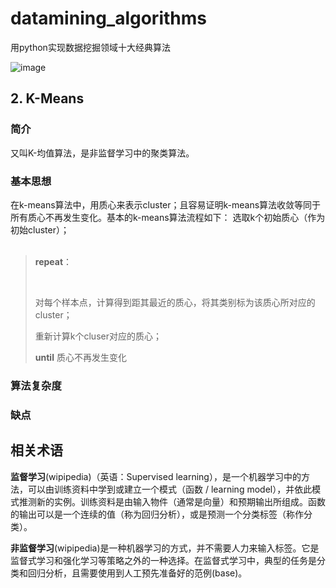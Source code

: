 # datamining_algorithms
用python实现数据挖掘领域十大经典算法  
  
  
  ![image](http://s16.sinaimg.cn/middle/551d7bffg80cbb284ca7f&690)

## 2. K-Means  
### 简介  
又叫K-均值算法，是非监督学习中的聚类算法。  
### 基本思想  
在k-means算法中，用质心来表示cluster；且容易证明k-means算法收敛等同于所有质心不再发生变化。基本的k-means算法流程如下：
选取k个初始质心（作为初始cluster）；  
    <blockquote><p>**repeat**：</p>
       <p>    对每个样本点，计算得到距其最近的质心，将其类别标为该质心所对应的cluster；</p>
       <p>    重新计算k个cluser对应的质心；</p>
    **until** 质心不再发生变化</blockquote>
### 算法复杂度  
### 缺点

## 相关术语

 **监督学习**(wipipedia)（英语：Supervised learning），是一个机器学习中的方法，可以由训练资料中学到或建立一个模式（函数 / learning model），并依此模式推测新的实例。训练资料是由输入物件（通常是向量）和预期输出所组成。函数的输出可以是一个连续的值（称为回归分析），或是预测一个分类标签（称作分类）。
          
**非监督学习**(wipipedia)是一种机器学习的方式，并不需要人力来输入标签。它是监督式学习和强化学习等策略之外的一种选择。在监督式学习中，典型的任务是分类和回归分析，且需要使用到人工预先准备好的范例(base)。
